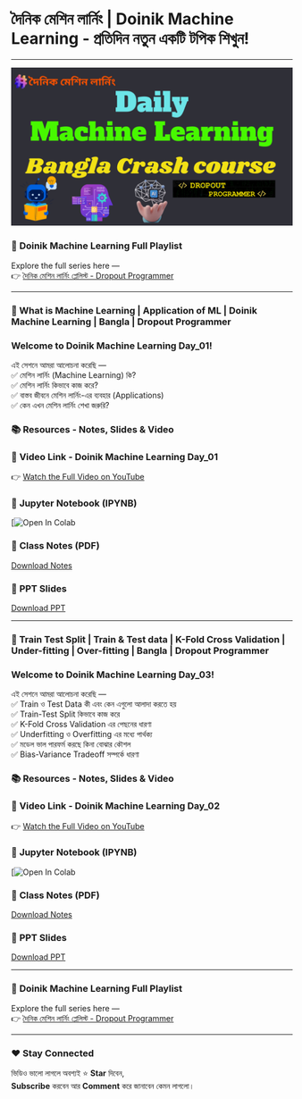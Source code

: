 # দৈনিক মেশিন লার্নিং | Doinik Machine Learning - প্রতিদিন নতুন একটি টপিক শিখুন!

---

<p align="center">
  <img src="https://github.com/mdmahamudmredha/Doinik-Machine-Learning/blob/main/ML%20Playlist.png" width="1000"/>
</p>

### 🔗 **Doinik Machine Learning Full Playlist**
Explore the full series here —  
👉 [দৈনিক মেশিন লার্নিং প্লেলিস্ট - Dropout Programmer](https://www.youtube.com/playlist?list=PLGvQDTPXnnfrfyBvSemI5sC8WVW0yfvw0)

---

### 🤖 What is Machine Learning | Application of ML | Doinik Machine Learning | Bangla | Dropout Programmer

### Welcome to **Doinik Machine Learning Day_01**!  
এই সেশনে আমরা আলোচনা করেছি —  
✅ মেশিন লার্নিং (Machine Learning) কি?  
✅ মেশিন লার্নিং কিভাবে কাজ করে?   
✅ বাস্তব জীবনে মেশিন লার্নিং-এর ব্যবহার (Applications)  
✅ কেন এখন মেশিন লার্নিং শেখা জরুরি?


### 📚 Resources - Notes, Slides & Video

### 🎥 **Video Link - Doinik Machine Learning Day_01**
👉 [Watch the Full Video on YouTube](https://youtu.be/bAvZpivAqaE)

### 📓 **Jupyter Notebook (IPYNB)**
[![Open In Colab]()

### 📝 **Class Notes (PDF)**
[Download Notes](https://github.com/mdmahamudmredha/Doinik-Machine-Learning/blob/main/Day%20-%2001/image.png)

### 📑 **PPT Slides**
[Download PPT](https://github.com/mdmahamudmredha/Doinik-Machine-Learning/blob/main/Day%20-%2001/image.png)

---

### 🤖 Train Test Split | Train & Test data | K-Fold Cross Validation | Under-fitting | Over-fitting | Bangla | Dropout Programmer

### Welcome to **Doinik Machine Learning Day_03**!  
এই সেশনে আমরা আলোচনা করেছি —  
✅ Train ও Test Data কী এবং কেন এগুলো আলাদা করতে হয়  
✅ Train-Test Split কিভাবে কাজ করে  
✅ K-Fold Cross Validation এর পেছনের ধারণা  
✅ Underfitting ও Overfitting এর মধ্যে পার্থক্য  
✅ মডেল ভাল পারফর্ম করছে কিনা বোঝার কৌশল  
✅ Bias-Variance Tradeoff সম্পর্কে ধারণা

### 📚 Resources - Notes, Slides & Video

### 🎥 **Video Link - Doinik Machine Learning Day_02**
👉 [Watch the Full Video on YouTube](https://youtu.be/your_video_link_here)

### 📓 **Jupyter Notebook (IPYNB)**
[![Open In Colab](https://github.com/mdmahamudmredha/Doinik-Machine-Learning/blob/main/Day%20-%2003/train_test_split.ipynb)

### 📝 **Class Notes (PDF)**
[Download Notes]()

### 📑 **PPT Slides**
[Download PPT](https://github.com/mdmahamudmredha/Doinik-Machine-Learning/blob/main/Day%20-%2003/Split%20Dataset.pptx)

---

### 🔗 **Doinik Machine Learning Full Playlist**
Explore the full series here —  
👉 [দৈনিক মেশিন লার্নিং প্লেলিস্ট - Dropout Programmer](https://www.youtube.com/playlist?list=PLGvQDTPXnnfrfyBvSemI5sC8WVW0yfvw0)

---

### ❤️ Stay Connected
ভিডিও ভালো লাগলে অবশ্যই ⭐ **Star** দিবেন,  
**Subscribe** করবেন আর **Comment** করে জানাবেন কেমন লাগলো।
